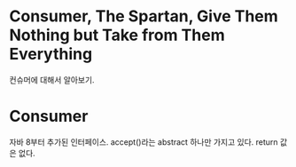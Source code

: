 # Consumer, The Spartan, Give Them Nothing but Take from Them Everything

컨슈머에 대해서 알아보기.

# Consumer
자바 8부터 추가된 인터페이스. 
accept()라는 abstract 하나만 가지고 있다. return 값은 없다.
